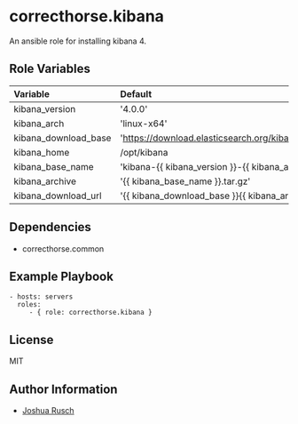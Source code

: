 correcthorse.kibana
=========

An ansible role for installing kibana 4.

Role Variables
--------------

| Variable			| Default						| Notes				|
| :---				| :---							| :---				|
| kibana_version		| '4.0.0'						|				|
| kibana_arch			| 'linux-x64'						|				|
| kibana_download_base		| 'https://download.elasticsearch.org/kibana/kibana/'	|				|
| kibana_home			| /opt/kibana						|				|
| kibana_base_name		| 'kibana-{{ kibana_version }}-{{ kibana_arch }}'	|				|
| kibana_archive		| '{{ kibana_base_name }}.tar.gz' 	      		|				|
| kibana_download_url		| '{{ kibana_download_base }}{{ kibana_archive}}'	|				|

Dependencies
------------

- correcthorse.common

Example Playbook
----------------

    - hosts: servers
      roles:
         - { role: correcthorse.kibana }

License
-------

MIT

Author Information
------------------

* [Joshua Rusch](https://correct.horse/)
